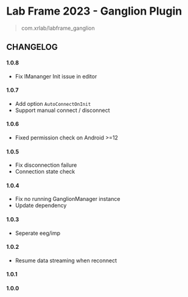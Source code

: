 # Lab Frame 2023 - Ganglion Plugin
> com.xrlab/labframe_ganglion

## CHANGELOG
#### 1.0.8
- Fix IMananger Init issue in editor

#### 1.0.7
- Add option `AutoConnectOnInit`
- Support manual connect / disconnect

#### 1.0.6
- Fixed permission check on Android >=12

#### 1.0.5
- Fix disconnection failure
- Connection state check

#### 1.0.4
- Fix no running GanglionManager instance
- Update dependency

#### 1.0.3
- Seperate eeg/imp

#### 1.0.2
- Resume data streaming when reconnect

#### 1.0.1

#### 1.0.0